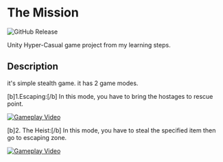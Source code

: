 # The Mission
![GitHub Release](https://img.shields.io/badge/Released-26.01.23-blue)

Unity Hyper-Casual game project from my learning steps.

## Description
it's simple stealth game. it has 2 game modes.

[b]1.Escaping:[/b]
In this mode, you have to bring the hostages to rescue point.

[![Gameplay Video](https://img.youtube.com/vi/KyNsTA0zKvI/0.jpg)](https://www.youtube.com/watch?v=KyNsTA0zKvI)

[b]2. The Heist:[/b]
In this mode, you have to steal the specified item then go to escaping zone.

[![Gameplay Video](https://img.youtube.com/vi/spUNkAUG1sQ/0.jpg)](https://www.youtube.com/watch?v=spUNkAUG1sQ)

